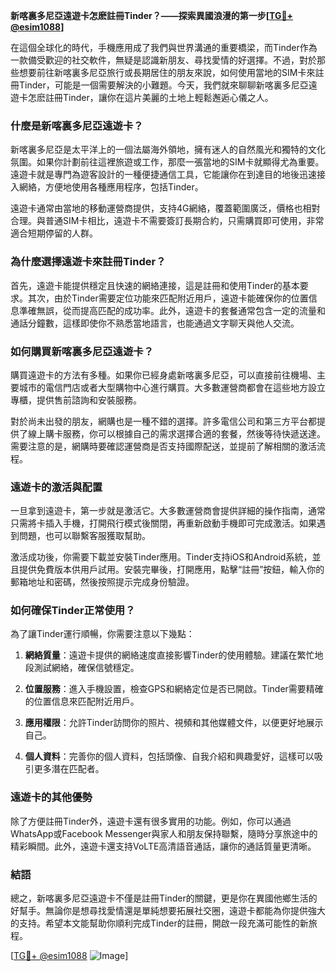 **新喀裏多尼亞遠遊卡怎麽註冊Tinder？——探索異國浪漫的第一步[[TG💪+ @esim1088](https://t.me/s/esim1088)]**

在這個全球化的時代，手機應用成了我們與世界溝通的重要橋梁，而Tinder作為一款備受歡迎的社交軟件，無疑是認識新朋友、尋找愛情的好選擇。不過，對於那些想要前往新喀裏多尼亞旅行或長期居住的朋友來說，如何使用當地的SIM卡來註冊Tinder，可能是一個需要解決的小難題。今天，我們就來聊聊新喀裏多尼亞遠遊卡怎麽註冊Tinder，讓你在這片美麗的土地上輕鬆邂逅心儀之人。

### **什麼是新喀裏多尼亞遠遊卡？**

新喀裏多尼亞是太平洋上的一個法屬海外領地，擁有迷人的自然風光和獨特的文化氛圍。如果你計劃前往這裡旅遊或工作，那麼一張當地的SIM卡就顯得尤為重要。遠遊卡就是專門為遊客設計的一種便捷通信工具，它能讓你在到達目的地後迅速接入網絡，方便地使用各種應用程序，包括Tinder。

遠遊卡通常由當地的移動運營商提供，支持4G網絡，覆蓋範圍廣泛，價格也相對合理。與普通SIM卡相比，遠遊卡不需要簽訂長期合約，只需購買即可使用，非常適合短期停留的人群。

### **為什麼選擇遠遊卡來註冊Tinder？**

首先，遠遊卡能提供穩定且快速的網絡連接，這是註冊和使用Tinder的基本要求。其次，由於Tinder需要定位功能來匹配附近用戶，遠遊卡能確保你的位置信息準確無誤，從而提高匹配的成功率。此外，遠遊卡的套餐通常包含一定的流量和通話分鐘數，這樣即使你不熟悉當地語言，也能通過文字聊天與他人交流。

### **如何購買新喀裏多尼亞遠遊卡？**

購買遠遊卡的方法有多種。如果你已經身處新喀裏多尼亞，可以直接前往機場、主要城市的電信門店或者大型購物中心進行購買。大多數運營商都會在這些地方設立專櫃，提供售前諮詢和安裝服務。

對於尚未出發的朋友，網購也是一種不錯的選擇。許多電信公司和第三方平台都提供了線上購卡服務，你可以根據自己的需求選擇合適的套餐，然後等待快遞送達。需要注意的是，網購時要確認運營商是否支持國際配送，並提前了解相關的激活流程。

### **遠遊卡的激活與配置**

一旦拿到遠遊卡，第一步就是激活它。大多數運營商會提供詳細的操作指南，通常只需將卡插入手機，打開飛行模式後關閉，再重新啟動手機即可完成激活。如果遇到問題，也可以聯繫客服獲取幫助。

激活成功後，你需要下載並安裝Tinder應用。Tinder支持iOS和Android系統，並且提供免費版本供用戶試用。安裝完畢後，打開應用，點擊“註冊”按鈕，輸入你的郵箱地址和密碼，然後按照提示完成身份驗證。

### **如何確保Tinder正常使用？**

為了讓Tinder運行順暢，你需要注意以下幾點：

1. **網絡質量**：遠遊卡提供的網絡速度直接影響Tinder的使用體驗。建議在繁忙地段測試網絡，確保信號穩定。
   
2. **位置服務**：進入手機設置，檢查GPS和網絡定位是否已開啟。Tinder需要精確的位置信息來匹配附近用戶。

3. **應用權限**：允許Tinder訪問你的照片、視頻和其他媒體文件，以便更好地展示自己。

4. **個人資料**：完善你的個人資料，包括頭像、自我介紹和興趣愛好，這樣可以吸引更多潛在匹配者。

### **遠遊卡的其他優勢**

除了方便註冊Tinder外，遠遊卡還有很多實用的功能。例如，你可以通過WhatsApp或Facebook Messenger與家人和朋友保持聯繫，隨時分享旅途中的精彩瞬間。此外，遠遊卡還支持VoLTE高清語音通話，讓你的通話質量更清晰。

### **結語**

總之，新喀裏多尼亞遠遊卡不僅是註冊Tinder的關鍵，更是你在異國他鄉生活的好幫手。無論你是想尋找愛情還是單純想要拓展社交圈，遠遊卡都能為你提供強大的支持。希望本文能幫助你順利完成Tinder的註冊，開啟一段充滿可能性的新旅程。

[[TG💪+ @esim1088](https://t.me/s/esim1088) ![Image](https://i.postimg.cc/4NQfJmqS/Snipaste-2025-05-13-00-14-12.png)]